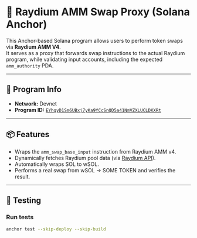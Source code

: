 # 🔄 Raydium AMM Swap Proxy (Solana Anchor)

This Anchor-based Solana program allows users to perform token swaps via **Raydium AMM V4**.  
It serves as a proxy that forwards swap instructions to the actual Raydium program, while validating input accounts, including the expected `amm_authority` PDA.

---

## 📌 Program Info

- **Network:** Devnet
- **Program ID:** [`EYhqyD1Sm6UBxj7yKa9YCcSnQD5a41NmVZXLUCLDKXRt`](https://solscan.io/account/EYhqyD1Sm6UBxj7yKa9YCcSnQD5a41NmVZXLUCLDKXRt?cluster=devnet)

---

## 📦 Features

- Wraps the `amm_swap_base_input` instruction from Raydium AMM v4.
- Dynamically fetches Raydium pool data (via [Raydium API](https://api-v3-devnet.raydium.io/)).
- Automatically wraps SOL to wSOL.
- Performs a real swap from wSOL → SOME TOKEN and verifies the result.

---

## 🧪 Testing

### Run tests

```bash
anchor test --skip-deploy --skip-build

